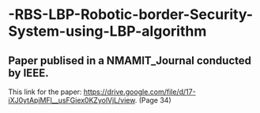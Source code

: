 # -RBS-LBP-Robotic-border-Security-System-using-LBP-algorithm

## Paper publised in a NMAMIT_Journal conducted by IEEE. 

This link for the paper: https://drive.google.com/file/d/17-iXJ0ytApjMFl__usFGiex0KZyolVjL/view. (Page 34)
